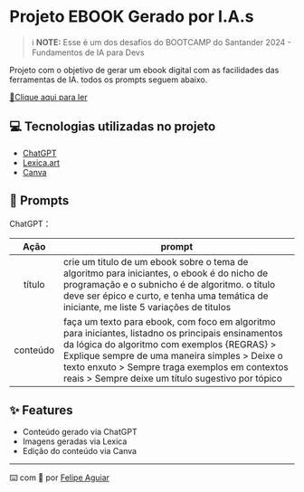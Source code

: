 

# Projeto EBOOK Gerado por I.A.s


 > ℹ️ **NOTE:** Esse é um dos desafios do BOOTCAMP do Santander 2024 - Fundamentos de IA para Devs

Projeto com o objetivo de gerar um ebook digital com as facilidades das ferramentas de IA. todos os prompts
seguem abaixo.

<a href="https://github.com/felipeAguiarCode/prompts-recipe-to-create-a-ebook/blob/main/output/ebook%20-%20css%20jedi%20output.pdf" title="View PDF now"> 📕Clique aqui para ler</a>

## 💻 Tecnologias utilizadas no projeto

- [ChatGPT](https://chat.openai.com/)
- [Lexica.art](https://lexica.art/)
- [Canva](https://www.canva.com/)
  
## 🧠 Prompts


ChatGPT：

|   Ação   | prompt                                                                                                                                                                                                                                                                         |
| :------: | ------------------------------------------------------------------------------------------------------------------------------------------------------------------------------------------------------------------------------------------------------------------------------ |
|  título  | crie um titulo de um ebook sobre o tema de algoritmo para iniciantes, o ebook é do nicho de programação e o subnicho é de algoritmo. o titulo deve ser épico e curto, e tenha uma temática de iniciante, me liste 5 variações de titulos                                       |
| conteúdo | faça um texto para ebook, com foco em algoritmo para iniciantes, listadno os principais ensinamentos da lógica do algoritmo com exemplos {REGRAS} > Explique sempre de uma maneira simples > Deixe o texto enxuto > Sempre traga exemplos em contextos reais > Sempre deixe um título sugestivo por tópico |



## ✨ Features

- Conteúdo gerado via ChatGPT
- Imagens geradas via Lexica
- Edição do conteúdo via Canva



---

⌨️ com 💜 por [Felipe Aguiar](https://github.com/felipeAguiarCode)
